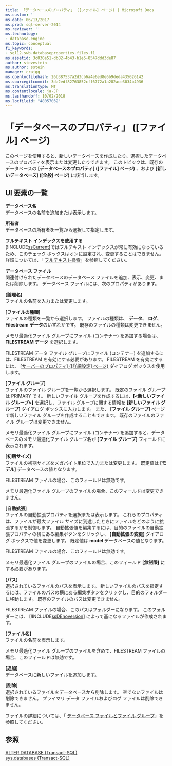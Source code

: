 ```yaml
---
title: 「データベースのプロパティ」 ([ファイル] ページ) | Microsoft Docs
ms.custom: ''
ms.date: 06/13/2017
ms.prod: sql-server-2014
ms.reviewer: ''
ms.technology:
- database-engine
ms.topic: conceptual
f1_keywords:
- sql12.swb.databaseproperties.files.f1
ms.assetid: 3c030e51-db82-4b43-b1e5-8547ddd3de87
author: stevestein
ms.author: sstein
manager: craigg
ms.openlocfilehash: 26b387537a2d3cb6a4e6ed8e6b9deda435626142
ms.sourcegitcommit: 3da2edf82763852cff6772a1a282ace3034b4936
ms.translationtype: MT
ms.contentlocale: ja-JP
ms.lasthandoff: 10/02/2018
ms.locfileid: "48057032"
---
```

# <a name="database-properties-files-page"></a>「データベースのプロパティ」 ([ファイル] ページ)
  このページを使用すると、新しいデータベースを作成したり、選択したデータベースのプロパティを表示または変更したりできます。 このトピックは、既存のデータベースの **[データベースのプロパティ] ([ファイル] ページ)** 、および **[新しいデータベース] ([全般] ページ)** に該当します。  
  
## <a name="uielement-list"></a>UI 要素の一覧  
 **データベース名**  
 データベースの名前を追加または表示します。  
  
 **所有者**  
 データベースの所有者を一覧から選択して指定します。  
  
 **フルテキスト インデックスを使用する**  
 [!INCLUDE[ssCurrent](../../includes/sscurrent-md.md)]ではフルテキスト インデックスが常に有効になっているため、このチェック ボックスはオンに設定され、変更することはできません。 詳細については、「 [フルテキスト検索](../search/full-text-search.md)」を参照してください。  
  
 **データベース ファイル**  
 関連付けられたデータベースのデータベース ファイルを追加、表示、変更、または削除します。 データベース ファイルには、次のプロパティがあります。  
  
 **[論理名]**  
 ファイルの名前を入力または変更します。  
  
 **[ファイルの種類]**  
 ファイルの種類を一覧から選択します。 ファイルの種類は、 **データ**、 **ログ**、 **Filestream データ**のいずれかです。 既存のファイルの種類は変更できません。  
  
 メモリ最適化ファイル グループにファイル (コンテナー) を追加する場合は、 **FILESTREAM データ** を選択します。  
  
 FILESTREAM データ ファイル グループにファイル (コンテナー) を追加するには、FILESTREAM を有効にする必要があります。 FILESTREAM を有効にするには、 [[サーバーのプロパティ] ([詳細設定] ページ)](../../database-engine/configure-windows/server-properties-advanced-page.md) ダイアログ ボックスを使用します。  
  
 **[ファイル グループ]**  
 ファイルのファイル グループを一覧から選択します。 既定のファイル グループは PRIMARY です。 新しいファイル グループを作成するには、**[\<新しいファイル グループ>]** を選択し、ファイル グループに関する情報を **[新しいファイル グループ]** ダイアログ ボックスに入力します。 また、 **[ファイル グループ]** ページで新しいファイル グループを作成することもできます。 既存のファイルのファイル グループは変更できません。  
  
 メモリ最適化ファイル グループにファイル (コンテナー) を追加すると、データベースのメモリ最適化ファイル グループ名が **[ファイル グループ]** フィールドに表示されます。  
  
 **[初期サイズ]**  
 ファイルの初期サイズをメガバイト単位で入力または変更します。 既定値は **[モデル]** データベースの値となります。  
  
 FILESTREAM ファイルの場合、このフィールドは無効です。  
  
 メモリ最適化ファイル グループのファイルの場合、このフィールドは変更できません。  
  
 **[自動拡張]**  
 ファイルの自動拡張プロパティを選択または表示します。 これらのプロパティは、ファイルが最大ファイル サイズに到達したときにファイルをどのように拡張するかを制御します。 自動拡張値を編集するには、目的のファイルの自動拡張プロパティの横にある編集ボタンをクリックし、 **[自動拡張の変更]** ダイアログ ボックスで値を変更します。 既定値は **model** データベースの値となります。  
  
 FILESTREAM ファイルの場合、このフィールドは無効です。  
  
 メモリ最適化ファイル グループのファイルの場合、このフィールド **[無制限]** にする必要があります。  
  
 **[パス]**  
 選択されているファイルのパスを表示します。 新しいファイルのパスを指定するには、ファイルのパスの横にある編集ボタンをクリックし、目的のフォルダーに移動します。 既存のファイルのパスは変更できません。  
  
 FILESTREAM ファイルの場合、このパスはフォルダーになります。 このフォルダーには、 [!INCLUDE[ssDEnoversion](../../includes/ssdenoversion-md.md)] によって基になるファイルが作成されます。  
  
 **[ファイル名]**  
 ファイルの名前を表示します。  
  
 メモリ最適化ファイル グループのファイルを含めて、FILESTREAM ファイルの場合、このフィールドは無効です。  
  
 **[追加]**  
 データベースに新しいファイルを追加します。  
  
 **[削除]**  
 選択されているファイルをデータベースから削除します。 空でないファイルは削除できません。 プライマリ データ ファイルおよびログ ファイルは削除できません。  
  
 ファイルの詳細については、「 [データベース ファイルとファイル グループ](database-files-and-filegroups.md)」を参照してください。  
  
## <a name="see-also"></a>参照  
 [ALTER DATABASE &#40;Transact-SQL&#41;](/sql/t-sql/statements/alter-database-transact-sql)   
 [sys.databases &#40;Transact-SQL&#41;](/sql/relational-databases/system-catalog-views/sys-databases-transact-sql)  
  
  

